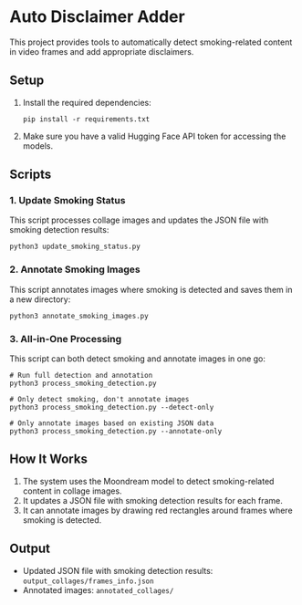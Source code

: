 # Auto Disclaimer Adder

This project provides tools to automatically detect smoking-related content in video frames and add appropriate disclaimers.

## Setup

1. Install the required dependencies:
   ```
   pip install -r requirements.txt
   ```

2. Make sure you have a valid Hugging Face API token for accessing the models.

## Scripts

### 1. Update Smoking Status

This script processes collage images and updates the JSON file with smoking detection results:

```
python3 update_smoking_status.py
```

### 2. Annotate Smoking Images

This script annotates images where smoking is detected and saves them in a new directory:

```
python3 annotate_smoking_images.py
```

### 3. All-in-One Processing

This script can both detect smoking and annotate images in one go:

```
# Run full detection and annotation
python3 process_smoking_detection.py

# Only detect smoking, don't annotate images
python3 process_smoking_detection.py --detect-only

# Only annotate images based on existing JSON data
python3 process_smoking_detection.py --annotate-only
```

## How It Works

1. The system uses the Moondream model to detect smoking-related content in collage images.
2. It updates a JSON file with smoking detection results for each frame.
3. It can annotate images by drawing red rectangles around frames where smoking is detected.

## Output

- Updated JSON file with smoking detection results: `output_collages/frames_info.json`
- Annotated images: `annotated_collages/` 